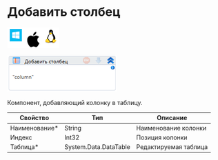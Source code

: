 # Добавить столбец

![](<../../../../.gitbook/assets/image (100) (1) (1) (1) (1) (1) (1) (228).png>)

![](<../../../../.gitbook/assets/image (259).png>)

Компонент, добавляющий колонку в таблицу.

| Свойство       | Тип                   | Описание              |
| -------------- | --------------------- | --------------------- |
| Наименование\* | String                | Наименование колонки  |
| Индекс         | Int32                 | Позиция колонки       |
| Таблица\*      | System.Data.DataTable | Редактируемая таблица |
